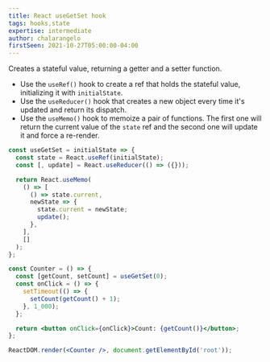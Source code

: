 ```yaml
---
title: React useGetSet hook
tags: hooks,state
expertise: intermediate
author: chalarangelo
firstSeen: 2021-10-27T05:00:00-04:00
---
```


Creates a stateful value, returning a getter and a setter function.

- Use the `useRef()` hook to create a ref that holds the stateful value, initializing it with `initialState`.
- Use the `useReducer()` hook that creates a new object every time it's updated and return its dispatch.
- Use the `useMemo()` hook to memoize a pair of functions. The first one will return the current value of the `state` ref and the second one will update it and force a re-render.

```jsx
const useGetSet = initialState => {
  const state = React.useRef(initialState);
  const [, update] = React.useReducer(() => ({}));

  return React.useMemo(
    () => [
      () => state.current,
      newState => {
        state.current = newState;
        update();
      },
    ],
    []
  );
};
```

```jsx
const Counter = () => {
  const [getCount, setCount] = useGetSet(0);
  const onClick = () => {
    setTimeout(() => {
      setCount(getCount() + 1);
    }, 1_000);
  };

  return <button onClick={onClick}>Count: {getCount()}</button>;
};

ReactDOM.render(<Counter />, document.getElementById('root'));
```

